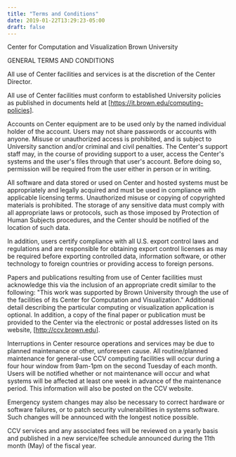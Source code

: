 ```yaml
---
title: "Terms and Conditions"
date: 2019-01-22T13:29:23-05:00
draft: false
---
```

Center for Computation and Visualization
Brown University

GENERAL TERMS AND CONDITIONS

All use of Center facilities and services is at the discretion of the Center
Director.

All use of Center facilities must conform to established University policies as
published in documents held at [https://it.brown.edu/computing-policies].

Accounts on Center equipment are to be used only by the named individual holder
of the account. Users may not share passwords or accounts with anyone. Misuse
or unauthorized access is prohibited, and is subject to University sanction
and/or criminal and civil penalties. The Center's support staff may, in the
course of providing support to a user, access the Center's systems and the
user's files through that user's account. Before doing so, permission will be
required from the user either in person or in writing.

All software and data stored or used on Center and hosted systems must be
appropriately and legally acquired and must be used in compliance with
applicable licensing terms. Unauthorized misuse or copying of copyrighted
materials is prohibited. The storage of any sensitive data must comply with all
appropriate laws or protocols, such as those imposed by Protection of Human
Subjects procedures, and the Center should be notified of the location of such
data.

In addition, users certify compliance with all U.S. export control laws and
regulations and are responsible for obtaining export control licenses as may be
required before exporting controlled data, information software, or other
technology to foreign countries or providing access to foreign persons.

Papers and publications resulting from use of Center facilities must
acknowledge this via the inclusion of an appropriate credit similar to the
following: "This work was supported by Brown University through the use of the
facilities of its Center for Computation and Visualization." Additional detail
describing the particular computing or visualization application is optional.
In addition, a copy of the final paper or publication must be provided to the
Center via the electronic or postal addresses listed on its website,
[http://ccv.brown.edu].

Interruptions in Center resource operations and services may be due to planned
maintenance or other, unforeseen cause. All routine/planned maintenance for
general-use CCV computing facilities will occur during a four hour window from
9am-1pm on the second Tuesday of each month. Users will be notified whether or
not maintenance will occur and what systems will be affected at least one week
in advance of the maintenance period. This information will also be posted on
the CCV website.

Emergency system changes may also be necessary to correct hardware or software
failures, or to patch security vulnerabilities in systems software. Such
changes will be announced with the longest notice possible.

CCV services and any associated fees will be reviewed on a yearly basis and
published in a new service/fee schedule announced during the 11th month (May)
of the fiscal year.
